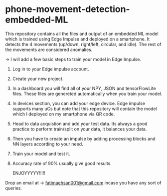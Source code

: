 # phone-movement-detection-embedded-ML
This repository contains all the files and output of an embedded ML model which is trained using Edge Impulse and deployed on a smartphone. It detects the 4 movements (up/down, right/left, circular, and idle). The rest of the movements are considered anomalies.

 -> I will add a few basic steps to train your model in Edge Impulse.
 1. Log in to your Edge impulse account.
 2. Create your new project.
 3. In a dashboard you will find all of your NPY, JSON and tensorFlowLite files. These files are genereted automatically when you train your model.
 4. In devices section, you can add your edge device. Edge impulse supports many uCs but note that this repository will contain the model which I deployed on my smartphone via QR code.
 5. Head to data acquistion and add your test data. Its always a good practice to perform train/split on your data, it balances your data.
 6. Then you have to create an impulse by adding processing blocks and NN layers according to your need.
 7. Train your model and test it.
 8. Accuracy rate of 90% usually give good results.
    
    ENJOYYYYY!!!!!

Drop an email at -> fatimaehsan001@gmail.com incase you have any sort of queries.
 
